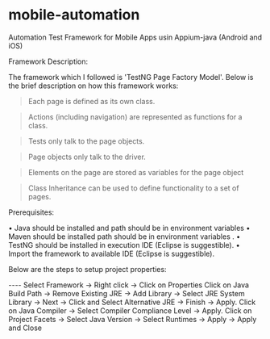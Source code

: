 # mobile-automation
Automation Test Framework for Mobile Apps usin Appium-java (Android and iOS) 

Framework Description:

The framework which I followed is 'TestNG Page Factory Model'. Below is the brief description on how this framework works:
>	Each page is defined as its own class.

>	Actions (including navigation) are represented as functions for a class.

>	Tests only talk to the page objects.

>	Page objects only talk to the driver.

>	Elements on the page are stored as variables for the page object

>	Class Inheritance can be used to define functionality to a set of pages.


 Prerequisites:
 
•	Java should be installed and path should be in environment variables 
•	Maven  should be installed path should be in environment variables .
•	TestNG should be installed in execution IDE (Eclipse is suggestible).
•	Import the framework to available IDE (Eclipse is suggestible).

 
Below are the steps to setup project properties:  

---- Select Framework -> Right click -> Click on Properties 
Click on Java Build Path -> Remove Existing JRE -> Add Library -> Select JRE System Library -> Next -> Click and Select Alternative JRE -> Finish -> Apply. 
Click on Java Compiler -> Select Compiler Compliance Level -> Apply. 
Click on Project Facets -> Select Java Version -> Select Runtimes -> Apply -> Apply and Close 
